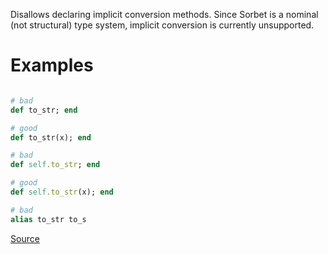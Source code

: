 
Disallows declaring implicit conversion methods.
Since Sorbet is a nominal (not structural) type system,
implicit conversion is currently unsupported.

# Examples

```ruby

# bad
def to_str; end

# good
def to_str(x); end

# bad
def self.to_str; end

# good
def self.to_str(x); end

# bad
alias to_str to_s
```

[Source](http://www.rubydoc.info/gems/rubocop/RuboCop/Cop/Sorbet/ImplicitConversionMethod)